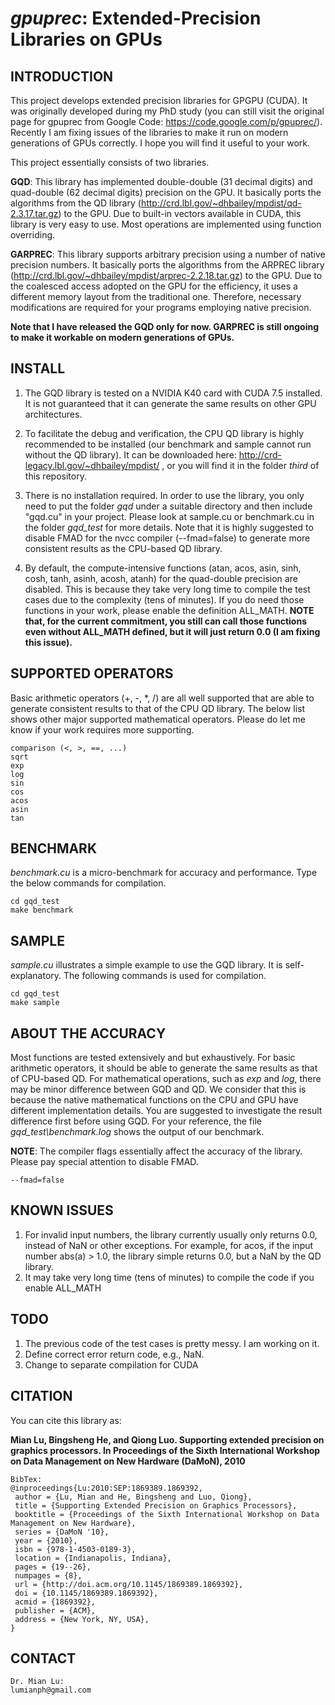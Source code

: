# *gpuprec*: Extended-Precision Libraries on GPUs

## INTRODUCTION

This project develops extended precision libraries for GPGPU (CUDA). It was originally developed during my PhD study  (you can still visit the original page for gpuprec from Google Code: https://code.google.com/p/gpuprec/). Recently I am fixing issues of the libraries to make it run on modern generations of GPUs correctly. I hope you will find it useful to your work.

This project essentially consists of two libraries.

**GQD**: This library has implemented double-double (31 decimal digits) and quad-double (62 decimal digits) precision on the GPU. It basically ports the algorithms from the QD library (http://crd.lbl.gov/~dhbailey/mpdist/qd-2.3.17.tar.gz) to the GPU. Due to built-in vectors available in CUDA, this library is very easy to use. Most operations are implemented using function overriding.

**GARPREC**: This library supports arbitrary precision using a number of native precision numbers. It basically ports the algorithms from the ARPREC library (http://crd.lbl.gov/~dhbailey/mpdist/arprec-2.2.18.tar.gz) to the GPU. Due to the coalesced access adopted on the GPU for the efficiency, it uses a different memory layout from the traditional one. Therefore, necessary modifications are required for your programs employing native precision.

**Note that I have released the GQD only for now. GARPREC is still ongoing to make it workable on modern generations of GPUs.**

## INSTALL

1. The GQD library is tested on a NVIDIA K40 card with CUDA 7.5 installed. It is not guaranteed that it can generate the same results on other GPU architectures.

2. To facilitate the debug and verification, the CPU QD library is highly recommended to be installed (our benchmark and sample cannot run without the QD library). It can be downloaded here: http://crd-legacy.lbl.gov/~dhbailey/mpdist/ , or you will find it in the folder *third* of this repository.

3. There is no installation required. In order to use the library, you only need to put the folder *gqd* under a suitable directory and then include "gqd.cu" in your project. Please look at sample.cu or benchmark.cu in the folder *gqd_test* for more details. Note that it is highly suggested to disable FMAD for the nvcc compiler (--fmad=false) to generate more consistent results as the CPU-based QD library.

4. By default, the compute-intensive functions (atan, acos, asin, sinh, cosh, tanh, asinh, acosh, atanh) for the quad-double precision are disabled. This is because they take very long time to compile the test cases due to the complexity (tens of minutes). If you do need those functions in your work, please enable the definition ALL_MATH. **NOTE that, for the current commitment, you still can call those functions even without ALL_MATH defined, but it will just return 0.0 (I am fixing this issue).**

## SUPPORTED OPERATORS

Basic arithmetic operators (+, -, \*,  /) are all well supported that are able to generate consistent results to that of the CPU QD library. The below list shows other major supported mathematical operators. Please do let me know if your work requires more supporting.

```
comparison (<, >, ==, ...)
sqrt
exp
log
sin
cos
acos
asin
tan
```

## BENCHMARK

*benchmark.cu* is a micro-benchmark for accuracy and performance. Type the below commands for compilation.

```
cd gqd_test
make benchmark
```

## SAMPLE

*sample.cu* illustrates a simple example to use the GQD library. It is self-explanatory. The following commands is used for compilation.

```
cd gqd_test
make sample
```


## ABOUT THE ACCURACY

Most functions are tested extensively and but exhaustively. For basic arithmetic operators, it should be able to generate the same results as that of CPU-based QD. For mathematical operations, such as *exp* and *log*, there may be minor difference between GQD and QD. We consider that this is because the native mathematical functions on the CPU and GPU have different implementation details. You are suggested to investigate the result difference first before using GQD. For your reference, the file *gqd_test\benchmark.log* shows the output of our benchmark.

**NOTE**: The compiler flags essentially affect the accuracy of the library. Please pay special attention to disable FMAD.

```
--fmad=false
```
## KNOWN ISSUES

1. For invalid input numbers, the library currently usually only returns 0.0, instead of NaN or other exceptions. For example, for acos, if the input number abs(a) > 1.0, the library simple returns 0.0, but a NaN by the QD library.
2. It may take very long time (tens of minutes) to compile the code if you enable ALL_MATH

## TODO
1. The previous code of the test cases is pretty messy. I am working on it.
2. Define correct error return code, e.g., NaN.
3. Change to separate compilation for CUDA

## CITATION
You can cite this library as:

**Mian Lu, Bingsheng He, and Qiong Luo. Supporting extended precision on graphics processors. In Proceedings of the Sixth International Workshop on Data Management on New Hardware (DaMoN), 2010**

```
BibTex:
@inproceedings{Lu:2010:SEP:1869389.1869392,
 author = {Lu, Mian and He, Bingsheng and Luo, Qiong},
 title = {Supporting Extended Precision on Graphics Processors},
 booktitle = {Proceedings of the Sixth International Workshop on Data Management on New Hardware},
 series = {DaMoN '10},
 year = {2010},
 isbn = {978-1-4503-0189-3},
 location = {Indianapolis, Indiana},
 pages = {19--26},
 numpages = {8},
 url = {http://doi.acm.org/10.1145/1869389.1869392},
 doi = {10.1145/1869389.1869392},
 acmid = {1869392},
 publisher = {ACM},
 address = {New York, NY, USA},
} 
```

## CONTACT
```
Dr. Mian Lu:
lumianph@gmail.com
```
